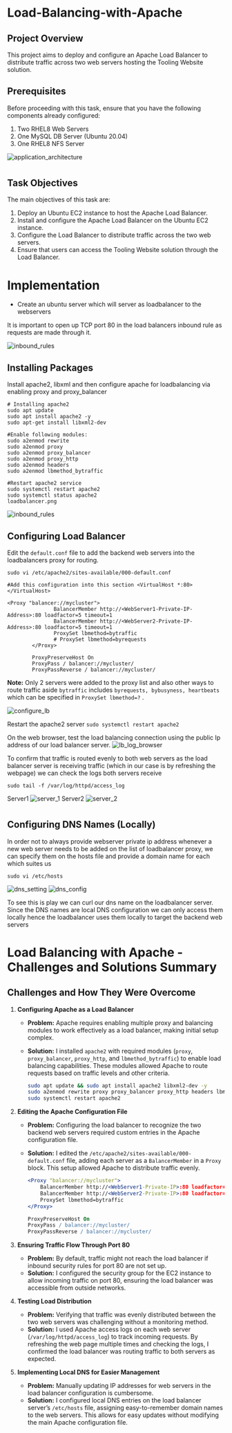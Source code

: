 # Load-Balancing-with-Apache

## Project Overview

This project aims to deploy and configure an Apache Load Balancer to distribute traffic across two web servers hosting the Tooling Website solution.

## Prerequisites

Before proceeding with this task, ensure that you have the following components already configured:

1. Two RHEL8 Web Servers
2. One MySQL DB Server (Ubuntu 20.04)
3. One RHEL8 NFS Server

![application_architecture](images/_3tier%20web%20application.png)
#

## Task Objectives

The main objectives of this task are:

1. Deploy an Ubuntu EC2 instance to host the Apache Load Balancer.
2. Install and configure the Apache Load Balancer on the Ubuntu EC2 instance.
3. Configure the Load Balancer to distribute traffic across the two web servers.
4. Ensure that users can access the Tooling Website solution through the Load Balancer.

# Implementation

- Create an ubuntu server which will server as loadbalancer to the webservers


It is important to open up TCP port 80 in the load balancers inbound rule as requests are made through it.

![inbound_rules](images/Screen_load.png)

## Installing Packages

Install apache2, libxml and then configure apache for loadbalancing via enabling proxy and proxy_balancer
```
# Installing apache2
sudo apt update
sudo apt install apache2 -y
sudo apt-get install libxml2-dev
```
```
#Enable following modules:
sudo a2enmod rewrite
sudo a2enmod proxy
sudo a2enmod proxy_balancer
sudo a2enmod proxy_http
sudo a2enmod headers
sudo a2enmod lbmethod_bytraffic
```
```
#Restart apache2 service
sudo systemctl restart apache2
sudo systemctl status apache2
loadbalancer.png
```
![inbound_rules](images/loadbalancer.png)



## Configuring Load Balancer

Edit the `default.conf` file to add the backend web servers into the loadbalancers proxy for routing.
```
sudo vi /etc/apache2/sites-available/000-default.conf

```
```
#Add this configuration into this section <VirtualHost *:80>  </VirtualHost>

<Proxy "balancer://mycluster">
               BalancerMember http://<WebServer1-Private-IP-Address>:80 loadfactor=5 timeout=1
               BalancerMember http://<WebServer2-Private-IP-Address>:80 loadfactor=5 timeout=1
               ProxySet lbmethod=bytraffic
               # ProxySet lbmethod=byrequests
        </Proxy>

        ProxyPreserveHost On
        ProxyPass / balancer://mycluster/
        ProxyPassReverse / balancer://mycluster/
```
**Note:** Only 2 servers were added to the proxy list and also other ways to route traffic aside `bytraffic` includes `byrequests, bybusyness, heartbeats` which can be specified in `ProxySet lbmethod=?` .

![configure_lb](images/4.configure_lb.jpg)

Restart the apache2 server `sudo systemctl restart apache2`

On the web browser, test the load balancing connection using the public Ip address of our load balancer server.
![lb_log_browser](images/tooling.png)

To confirm that traffic is routed evenly to both web servers as the load balancer server is receiving traffic (which in our case is by refreshing the webpage) we can check the logs both servers receive 

```
sudo tail -f /var/log/httpd/access_log
```

Server1
![server_1](images/5.a.serverlogs.jpg)
Server2
![server_2](images/5.b.server_logs.jpg)
#

## Configuring DNS Names (Locally)

In order not to always provide webserver private ip address whenever a new web server needs to be added on the list of loadbalancer proxy, we can specify them on the hosts file and provide a domain name for each which suites us

```
sudo vi /etc/hosts
```
![dns_setting](images/7.dns_setting.jpg)
![dns_config](images/8.dns_config.jpg)

To see this is play we can curl our dns name on the loadbalancer server. Since the DNS names are local DNS configuration we can only access them locally hence the loadbalancer uses them locally to target the backend web servers

# Load Balancing with Apache - Challenges and Solutions Summary

## Challenges and How They Were Overcome

1. **Configuring Apache as a Load Balancer**
   - **Problem:** Apache requires enabling multiple proxy and balancing modules to work effectively as a load balancer, making initial setup complex.
   - **Solution:** I installed `apache2` with required modules (`proxy`, `proxy_balancer`, `proxy_http`, and `lbmethod_bytraffic`) to enable load balancing capabilities. These modules allowed Apache to route requests based on traffic levels and other criteria.

     ```bash
     sudo apt update && sudo apt install apache2 libxml2-dev -y
     sudo a2enmod rewrite proxy proxy_balancer proxy_http headers lbmethod_bytraffic
     sudo systemctl restart apache2
     ```

2. **Editing the Apache Configuration File**
   - **Problem:** Configuring the load balancer to recognize the two backend web servers required custom entries in the Apache configuration file.
   - **Solution:** I edited the `/etc/apache2/sites-available/000-default.conf` file, adding each server as a `BalancerMember` in a `Proxy` block. This setup allowed Apache to distribute traffic evenly.

     ```apache
     <Proxy "balancer://mycluster">
         BalancerMember http://<WebServer1-Private-IP>:80 loadfactor=5 timeout=1
         BalancerMember http://<WebServer2-Private-IP>:80 loadfactor=5 timeout=1
         ProxySet lbmethod=bytraffic
     </Proxy>

     ProxyPreserveHost On
     ProxyPass / balancer://mycluster/
     ProxyPassReverse / balancer://mycluster/
     ```

3. **Ensuring Traffic Flow Through Port 80**
   - **Problem:** By default, traffic might not reach the load balancer if inbound security rules for port 80 are not set up.
   - **Solution:** I configured the security group for the EC2 instance to allow incoming traffic on port 80, ensuring the load balancer was accessible from outside networks.

4. **Testing Load Distribution**
   - **Problem:** Verifying that traffic was evenly distributed between the two web servers was challenging without a monitoring method.
   - **Solution:** I used Apache access logs on each web server (`/var/log/httpd/access_log`) to track incoming requests. By refreshing the web page multiple times and checking the logs, I confirmed the load balancer was routing traffic to both servers as expected.

5. **Implementing Local DNS for Easier Management**
   - **Problem:** Manually updating IP addresses for web servers in the load balancer configuration is cumbersome.
   - **Solution:** I configured local DNS entries on the load balancer server’s `/etc/hosts` file, assigning easy-to-remember domain names to the web servers. This allows for easy updates without modifying the main Apache configuration file.


